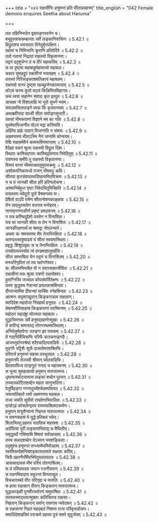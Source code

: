 +++
title = "०४२ राक्षसीभिः हनुमन्तं प्रति सीताप्रच्छनम्"
title_english = "042 Female demons enquires Seetha about Hanuma"

+++


  
ततः पक्षिनिनादेन वृक्षभङ्गस्वनेन च।  
बभूवुस्त्राससम्भ्रान्ताः सर्वे लङ्कानिवासिनः ॥ 5.42.1 ॥   
विद्रुताश्च भयत्रस्ता विनेदुर्मृगपक्षिणः।  
रक्षसां च निमित्तानि क्रूराणि प्रतिपेदिरे ॥ 5.42.2 ॥   
ततो गतायां निद्रायां राक्षस्यो विकृताननाः।  
तद्वनं ददृशुर्भग्नं तं च वीरं महाकपिम् ॥ 5.42.3 ॥   
स ता दृष्ट्वा महाबाहूर्महासत्त्वो महाबलः।  
चकार सुमहद्रूपं राक्षसीनां भयावहम् ॥ 5.42.4 ॥   
ततस्तं गिरिसङ्काशमतिकायं महाबलम्।  
राक्षस्यो वानरं दृष्ट्वा पप्रच्छुर्जनकात्मजाम् ॥ 5.42.5 ॥   
कोऽयं कस्य कुतो वाऽयं किन्निमित्तमिहागतः।  
कथं त्वया सहानेन संवादः कृत इत्युत ॥ 5.42.6 ॥   
आचक्ष्व नो विशालाक्षि मा भूत्ते सुभगे भयम्।  
संवादमसितापाङ्गे त्वया किं कृतवानयम् ॥ 5.42.7 ॥   
अथाब्रवीत्तदा साध्वी सीता सर्वाङ्गसुन्दरी।  
रक्षसां भीमरूपाणां विज्ञाने मम का गतिः ॥ 5.42.8 ॥   
यूयमेवाभिजानीत योऽयं यद्वा करिष्यति।  
अहिरेव ह्यहेः पादान् विजानाति न संशयः ॥ 5.42.9 ॥   
अहमप्यस्य भीताऽस्मि नैनं जानामि कोन्वयम्।  
वेद्मि राक्षसमेवैनं कामरूपिणमागतम् ॥ 5.42.10 ॥   
वैदेह्या वचनं श्रुत्वा राक्षस्यो विद्रुता दिशः।  
स्थिताः काश्चिद्गताः काश्चिद्रावणाय निवेदितुम् ॥ 5.42.11 ॥   
रावणस्य समीपे तु राक्षस्यो विकृताननाः।  
विरूपं वानरं भीममाख्यातुमुपचक्रमुः ॥ 5.42.12 ॥   
अशोकवनिकामध्ये राजन् भीमवपुः कपिः।  
सीतया कृतसंवादस्तदिष्ठत्यमितविक्रमः ॥ 5.42.13 ॥   
न च तं जानकी सीता हरिं हरिणलोचना।  
अस्माभिर्बहुधा पृष्टा निवेदयितुमिच्छिति ॥ 5.42.14 ॥   
वासवस्य भवेद्दूतो दूतो वैश्रवणस्य वा।  
प्रेषितो वाऽपि रामेण सीतान्वेषणकाङ्क्षया ॥ 5.42.15 ॥   
तेन त्वद्भुतरूपेण यत्तत्तव मनोहरम्।  
नानामृगगणाकीर्णं प्रमृष्टं प्रमदावनम् ॥ 5.42.16 ॥   
न तत्र कश्चिदुद्देशो यस्तेन न विनाशितः।  
यत्र सा जानकी सीता स तेन न विनाशितः ॥ 5.42.17 ॥   
जानकीरक्षणार्थं वा श्रमाद्वा नोपलभ्यते।  
अथवा कः श्रमस्तस्य सैव तेनाभिरक्षिता ॥ 5.42.18 ॥   
चारुपल्लवपुष्पाढ्यं यं सीता स्वयमास्थिता।  
प्रवृद्धः शिंशुपावृक्षः स च तेनाभिरक्षितः ॥ 5.42.19 ॥   
तस्योग्ररूपस्योग्र त्वं दण्डमाज्ञातुमर्हसि।  
सीता सम्भाषिता येन तद्वनं च विनाशितम् ॥ 5.42.20 ॥   
मनःपरिगृहीतां तां तव रक्षोगणेश्वर।  
कः सीतामभिभाषेत यो न स्यात्त्यक्तजीवितः ॥ 5.42.21 ॥   
राक्षसीनां वचः श्रुत्वा रावणो राक्षसेश्वरः।  
हुताग्निरिव जज्वाल कोपसंवर्तितेक्षणः ॥ 5.42.22 ॥   
तस्य क्रुद्धस्य नेत्राभ्यां प्रापतन्नास्रबिन्दवः।  
दीप्ताभ्यामिव दीपाभ्यां सार्चिषः स्नेहबिन्दवः ॥ 5.42.23 ॥   
आत्मनः सदृशाञ्छूरान् किङ्करान्नाम राक्षसान्।  
व्यादिदेश महातेजा निग्रहार्थं हनूमतः ॥ 5.42.24 ॥   
तेषामशीतिसाहस्रं किङ्कराणां तरस्विनाम् ॥ 5.42.25 ॥   
महोदरा महादंष्ट्रा घोररूपा महाबलाः।  
युद्धाभिमनसः सर्वे हनुमद्ग्रहणोन्मुखाः ॥ 5.42.26 ॥   
ते कपीन्द्रं समासाद्य तोरणस्थमवस्थितम्।  
अभिपेतुर्महावेगाः पतङ्गा इव पावकम् ॥ 5.42.27 ॥   
ते गदाभिर्विचित्राभिः परिघैः काञ्चनाङ्गदैः।  
आजघ्नुर्वानरश्रेष्ठं शरैश्चादित्यसन्निभैः ॥ 5.42.28 ॥   
मुद्गरैः पट्टिशैः शूलैः प्रासतोमरशक्तिभिः।  
परिवार्य हनूमन्तं सहसा तस्थुरग्रतः ॥ 5.42.29 ॥   
हनुमानपि तेजस्वी श्रीमान् पर्वतसन्निभिः।  
क्षितावाविध्य लाङ्गूलं ननाद च महास्वनम् ॥ 5.42.30 ॥   
स भूत्वा सुमहाकायो हनुमान् मारुतात्मजः।  
धृष्टमास्फोटयामास लङ्कां शब्देन पूरयन् ॥ 5.42.31 ॥   
तस्यास्फोटितशब्देन महता सानुनादिना।  
पेतुर्विहङ्गा गगनादुच्चैश्चेदमघोषयत् ॥ 5.42.32 ॥   
जयत्यतिबलो रामो लक्ष्मणश्च महाबलः।  
राजा जयति सुग्रीवो राघवेणाभिपालितः ॥ 5.42.33 ॥   
दासोऽहं कोसलेन्द्रस्य रामस्याक्लिष्टकर्मणः।  
हनुमान् शत्रुसैन्यानां निहन्ता मारुतात्मजः ॥ 5.42.34 ॥   
न रावणसहस्रं मे युद्धे प्रतिबलं भवेत्।  
शिलाभिस्तु प्रहरतः पादपैश्च सहस्रशः ॥ 5.42.35 ॥   
अर्दयित्वा पुरीं लङ्कामभिवाद्य च मैथिलीम्।  
समृद्धार्थो गमिष्यामि मिषतां सर्वरक्षसाम् ॥ 5.42.36 ॥   
तस्य सन्नादशब्देन तेऽभवन् भयशङ्किताः।  
ददृशुश्च हनूमन्तं सन्ध्यामेघमिवोन्नतम् ॥ 5.42.37 ॥   
स्वामिसन्देशनिश्शङ्कास्ततस्ते राक्षसाः कपिम्।  
चित्रैः प्रहरणैर्भीमैरभिपेतुस्ततस्ततः ॥ 5.42.38 ॥   
आससादायसं भीमं परिघं तोरणाश्रितम्।  
स तं परिघमादय जघान रजनीचरान् ॥ 5.42.39 ॥   
स पन्नगमिवादाय स्फुरन्तं विनतासुतः।  
विचचाराम्बरे वीरः परिगृह्य च मारुतिः ॥ 5.42.40 ॥   
स हत्वा राक्षसान् वीरान् किङ्करान् मारुतात्मजः।  
युद्धाकाङ्क्षी पुनर्वीरस्तोरणं समुपाश्रितः ॥ 5.42.41 ॥   
ततस्तस्माद्भयान्मुक्ताः कतिचित्तत्र राक्षसाः।  
निहतान् किङ्करान् सर्वान् रावणाय न्यवेदयन् ॥ 5.42.42 ॥   
स राक्षसानां निहतं महद्बलं निशम्य राजा परिवृत्तलोचनः।  
समादिदेशाप्रतिमं पराक्रमे प्रहस्त पुत्रं समरे सुदुर्जयम् ॥ 5.42.43 ॥   
